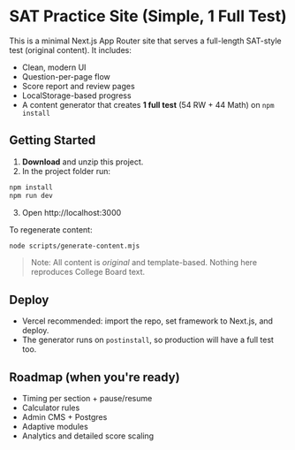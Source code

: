 # SAT Practice Site (Simple, 1 Full Test)

This is a minimal Next.js App Router site that serves a full-length SAT-style test (original content).
It includes:
- Clean, modern UI
- Question-per-page flow
- Score report and review pages
- LocalStorage-based progress
- A content generator that creates **1 full test** (54 RW + 44 Math) on `npm install`

## Getting Started

1) **Download** and unzip this project.
2) In the project folder run:
```bash
npm install
npm run dev
```
3) Open http://localhost:3000

To regenerate content:
```bash
node scripts/generate-content.mjs
```

> Note: All content is *original* and template-based. Nothing here reproduces College Board text.

## Deploy
- Vercel recommended: import the repo, set framework to Next.js, and deploy.
- The generator runs on `postinstall`, so production will have a full test too.

## Roadmap (when you're ready)
- Timing per section + pause/resume
- Calculator rules
- Admin CMS + Postgres
- Adaptive modules
- Analytics and detailed score scaling
